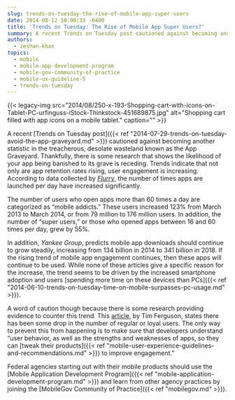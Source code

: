 ```yaml
---
slug: trends-on-tuesday-the-rise-of-mobile-app-super-users
date: 2014-08-12 10:00:33 -0400
title: 'Trends on Tuesday: The Rise of Mobile App Super Users?'
summary: A recent Trends on Tuesday post cautioned against becoming another statistic in the treacherous, desolate wasteland known as the App Graveyard. Thankfully, there is some research that shows the likelihood of your app being banished to its grave is receding. Trends indicate that not only are app retention rates rising, user engagement is increasing. According
authors:
  - zeshan-khan
topics:
  - mobile
  - mobile-app-development-program
  - mobile-gov-community-of-practice
  - mobile-ux-guideline-5
  - trends-on-tuesday
---
```


{{< legacy-img src="2014/08/250-x-193-Shopping-cart-with-icons-on-Tablet-PC-urfinguss-iStock-Thinkstock-451689875.jpg" alt="Shopping cart filled with app icons on a mobile tablet." caption="" >}} 

A recent [Trends on Tuesday post]({{< ref "2014-07-29-trends-on-tuesday-avoid-the-app-graveyard.md" >}}) cautioned against becoming another statistic in the treacherous, desolate wasteland known as the App Graveyard. Thankfully, there is some research that shows the likelihood of your app being banished to its grave is receding. Trends indicate that not only are app retention rates rising, user engagement is increasing. According to data collected by [_Flurry_](http://www.flurry.com/blog/flurry-insights/rise-mobile-addict#.U-TPsoBdVUM), the number of times apps are launched per day have increased significantly.

The number of users who open apps more than 60 times a day are categorized as “mobile addicts.” These users increased 123% from March 2013 to March 2014, or from 79 million to 176 million users. In addition, the number of “super users,” or those who opened apps between 16 and 60 times per day, grew by 55%.

In addition, _Yankee Group_, predicts mobile app downloads should continue to grow steadily, increasing from 134 billion in 2014 to 341 billion in 2018. If the rising trend of mobile app engagement continues, then these apps will continue to be used. While none of these articles give a specific reason for the increase, the trend seems to be driven by the increased smartphone adoption and users [spending more time on these devices than PCs]({{< ref "2014-06-10-trends-on-tuesday-time-on-mobile-surpasses-pc-usage.md" >}}).

A word of caution though because there is some research providing evidence to counter this trend. This [article](http://www.mobileworldlive.com/app-burnout-growing-loyal-users-decline-localytics), by Tim Ferguson, states there has been some drop in the number of regular or loyal users. The only way to prevent this from happening is to make sure that developers understand “user behavior, as well as the strengths and weaknesses of apps, so they can [tweak their products]({{< ref "mobile-user-experience-guidelines-and-recommendations.md" >}}) to improve engagement.”

Federal agencies starting out with their mobile products should use the [Mobile Application Development Program]({{< ref "mobile-application-development-program.md" >}}) and learn from other agency practices by joining the [MobileGov Community of Practice]({{< ref "mobilegov.md" >}}).